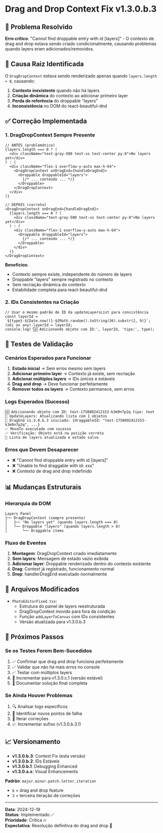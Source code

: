 # Drag and Drop Context Fix v1.3.0.b.3

## 🎯 Problema Resolvido
**Erro crítico**: "Cannot find droppable entry with id [layers]" - O contexto de drag and drop estava sendo criado condicionalmente, causando problemas quando layers eram adicionados/removidos.

## 🐛 Causa Raiz Identificada
O `DragDropContext` estava sendo renderizado apenas quando `layers.length > 0`, causando:
1. **Contexto inexistente** quando não há layers
2. **Criação dinâmica** do contexto ao adicionar primeiro layer
3. **Perda de referência** do droppable "layers"
4. **Inconsistência** no DOM do react-beautiful-dnd

## ✅ Correção Implementada

### 1. DragDropContext Sempre Presente
```tsx
// ANTES (problemático)
{layers.length === 0 ? (
  <div className="text-gray-500 text-xs text-center py-8">No layers yet</div>
) : (
  <div className="flex-1 overflow-y-auto max-h-64">
    <DragDropContext onDragEnd={handleDragEnd}>
      <Droppable droppableId="layers">
        {/* ... conteúdo ... */}
      </Droppable>
    </DragDropContext>
  </div>
)}

// DEPOIS (correto)
<DragDropContext onDragEnd={handleDragEnd}>
  {layers.length === 0 ? (
    <div className="text-gray-500 text-xs text-center py-8">No layers yet</div>
  ) : (
    <div className="flex-1 overflow-y-auto max-h-64">
      <Droppable droppableId="layers">
        {/* ... conteúdo ... */}
      </Droppable>
    </div>
  )}
</DragDropContext>
```

**Benefícios:**
- Contexto sempre existe, independente do número de layers
- Droppable "layers" sempre registrado no contexto
- Sem recriação dinâmica do contexto
- Estabilidade completa para react-beautiful-dnd

### 2. IDs Consistentes na Criação
```tsx
// Usar o mesmo padrão de ID da updateLayersList para consistência
const layerId = `${type}-${Date.now()}-${Math.random().toString(36).substr(2, 9)}`;
(obj as any).layerId = layerId;
console.log('🆔 Adicionando objeto com ID:', layerId, 'tipo:', type);
```

## 🧪 Testes de Validação

### Cenários Esperados para Funcionar
1. **Estado inicial** → Sem erros mesmo sem layers
2. **Adicionar primeiro layer** → Contexto já existe, sem recriação
3. **Adicionar múltiplos layers** → IDs únicos e estáveis
4. **Drag and drop** → Deve funcionar perfeitamente
5. **Remover todos os layers** → Contexto permanece, sem erros

### Logs Esperados (Sucesso)
```
🆔 Adicionando objeto com ID: text-1750892412153-k3m9n7p2q tipo: text
🔄 UpdateLayers: Atualizando lista com 1 objetos
🎯 DragEnd v1.3.0.b.3 iniciado: {draggableId: "text-1750892412153-k3m9n7p2q", ...}
✅ MoveTo executado com sucesso
✅ Verificação: Objeto está na posição correta
🔄 Lista de layers atualizada e estado salvo
```

### Erros que Devem Desaparecer
- ❌ "Cannot find droppable entry with id [layers]"
- ❌ "Unable to find draggable with id: xxx"
- ❌ Contexto de drag and drop indefinido

## 📊 Mudanças Estruturais

### Hierarquia do DOM
```
Layers Panel
├── DragDropContext (sempre presente)
│   ├── "No layers yet" (quando layers.length === 0)
│   └── Droppable "layers" (quando layers.length > 0)
│       └── Draggable items
```

### Fluxo de Eventos
1. **Montagem**: DragDropContext criado imediatamente
2. **Sem layers**: Mensagem de estado vazio exibida
3. **Adicionar layer**: Droppable renderizado dentro do contexto existente
4. **Drag**: Context já registrado, funcionamento normal
5. **Drop**: handlerDragEnd executado normalmente

## 🔧 Arquivos Modificados
- `PhotoEditorFixed.tsx`:
  - Estrutura do painel de layers reestruturada
  - DragDropContext movido para fora da condição
  - Função `addLayerToCanvas` com IDs consistentes
  - Versão atualizada para v1.3.0.b.3

## 🚀 Próximos Passos

### Se os Testes Forem Bem-Sucedidos
1. ✅ Confirmar que drag and drop funciona perfeitamente
2. ✅ Validar que não há mais erros no console
3. ✅ Testar com múltiplos layers
4. 🎯 Incrementar para v1.3.0.c.1 (versão estável)
5. 📝 Documentar solução final completa

### Se Ainda Houver Problemas
1. 🔍 Analisar logs específicos
2. 🐛 Identificar novos pontos de falha
3. 🔧 Iterar correções
4. 📈 Incrementar sufixo (v1.3.0.b.3.1)

## 📈 Versionamento

- **v1.3.0.b.3**: Context Fix (esta versão)
- **v1.3.0.b.2**: IDs Estáveis
- **v1.3.0.b.1**: Debugging Enhanced
- **v1.3.0.a.x**: Visual Enhancements

**Padrão**: `major.minor.patch.letter.iteration`
- `b` = drag and drop feature
- `3` = terceira iteração de correções

---
**Data**: 2024-12-19  
**Status**: Implementado ✅  
**Prioridade**: Crítica 🔥  
**Expectativa**: Resolução definitiva do drag and drop 🎯
